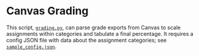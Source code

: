 # Canvas Grading

This script, [`grading.py`](grading.py), can parse grade exports from Canvas to scale assignments within categories and tabulate a final percentage. It requires a config JSON file with data about the assignment categories; see [`sample_config.json`](sample_config.json).
